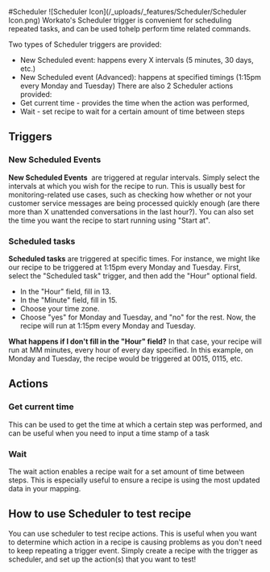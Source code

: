 #Scheduler ![Scheduler Icon](/_uploads/_features/Scheduler/Scheduler Icon.png)
Workato's Scheduler trigger is convenient for scheduling repeated tasks, and can be used tohelp perform time related commands. 

Two types of Scheduler triggers are provided:
* New Scheduled event: happens every X intervals (5 minutes, 30 days, etc.)
* New Scheduled event (Advanced): happens at specified timings (1:15pm every Monday and Tuesday)
There are also 2 Scheduler actions provided:
* Get current time - provides the time when the action was performed,
* Wait - set recipe to wait for a  certain amount of time between steps

## Triggers

### New Scheduled Events

**New Scheduled Events**  are triggered at regular intervals. Simply select the intervals at which you wish for the recipe to run. This is usually best for monitoring-related use cases, such as checking how whether or not your customer service messages are being processed quickly enough (are there more than X unattended conversations in the last hour?). You can also set the time you want the recipe to start running using "Start at".

### Scheduled tasks 
**Scheduled tasks** are triggered at specific times. For instance, we might like our recipe to be triggered at 1:15pm every Monday and Tuesday. First, select the "Scheduled task" trigger, and then add the "Hour" optional field.

* In the "Hour" field, fill in 13.
* In the "Minute" field, fill in 15.
* Choose your time zone.
* Choose "yes" for Monday and Tuesday, and "no" for the rest.
Now, the recipe will run at 1:15pm every Monday and Tuesday.

**What happens if I don't fill in the "Hour" field?**
In that case, your recipe will run at MM minutes, every hour of every day specified. In this example, on Monday and Tuesday, the recipe would be triggered at 0015, 0115, etc.

## Actions

### Get current time
This can be used to get the time at which a certain step was performed, and can be useful when you need to input a time stamp of a task 

### Wait
The wait action enables a recipe wait for a set amount of time between steps. This is especially useful to ensure a recipe is using the most updated data in your mapping. 

## How to use Scheduler to test recipe

You can use scheduler to test recipe actions. This is useful when you want to determine which action in a recipe is causing problems as you don't need to keep repeating a trigger event. Simply create a recipe with the trigger as scheduler, and set up the action(s) that you want to test!

